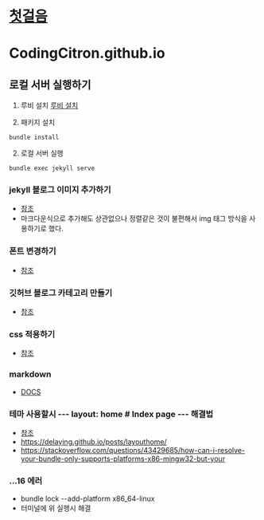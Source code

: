 # [첫걸음](https://velog.io/@kasterra/Github-%EB%B8%94%EB%A1%9C%EA%B7%B8-%EB%A7%8C%EB%93%A4%EA%B8%B0-%EC%B2%AB%EA%B1%B8%EC%9D%8C-Jekyll-%EA%B8%B0%EC%B4%88)

# CodingCitron.github.io 

## 로컬 서버 실행하기

1. 루비 설치
[루비 설치](https://www.ruby-lang.org/ko/documentation/installation/)

2. 패키지 설치
```shell
bundle install
```

2. 로컬 서버 실행
```shell
bundle exec jekyll serve
```

### jekyll 블로그 이미지 추가하기
- [참조](https://likelionsungguk.github.io/20-12-17/jekyll-Blog%EC%97%90-%ED%8F%AC%EC%8A%A4%ED%8C%85-%ED%95%98%EB%8A%94%EB%B2%95-%EC%9D%B4%EB%AF%B8%EC%A7%80%EB%84%A3%EA%B8%B0)
- 마크다운식으로 추가해도 상관없으나 정렬같은 것이 불편해서 img 태그 방식을 사용하기로 했다.

### 폰트 변경하기
- [참조](https://ryeowon.github.io/posts/customizing_font/)

### 깃허브 블로그 카테고리 만들기
- [참조](https://ansohxxn.github.io/blog/category/)


### css 적용하기
- [참조](https://mkl0819.github.io/category/blog/2019-10-27-02-change-css/)

### markdown 
- [DOCS](https://www.markdownguide.org/getting-started/)

### 테마 사용할시 --- layout: home # Index page --- 해결법
- [참조](https://velog.io/@hashnsalt/Github-Blog-%EB%A7%8C%EB%93%A4%EA%B8%B0-2)
- https://delaying.github.io/posts/layouthome/
- https://stackoverflow.com/questions/43429685/how-can-i-resolve-your-bundle-only-supports-platforms-x86-mingw32-but-your


### ...16 에러
- bundle lock --add-platform x86_64-linux
- 터미널에 위 실행시 해결 
